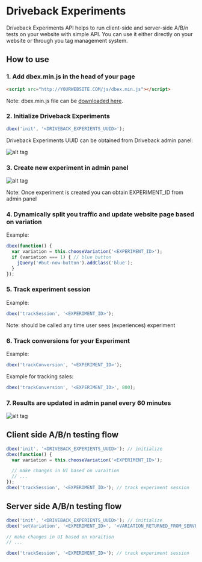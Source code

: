 # Driveback Experiments

Driveback Experiments API helps to run client-side and server-side A/B/n tests on your website with simple API. You can use it either directly on your website or through you tag management system.

## How to use

### 1. Add dbex.min.js in the head of your page

```html
<script src="http://YOURWEBSITE.COM/js/dbex.min.js"></script>
```
Note: dbex.min.js file can be [downloaded here](https://github.com/driveback/dbex-sdk/tree/master/dist).

### 2. Initialize Driveback Experiments

```js
dbex('init', '<DRIVEBACK_EXPERIENTS_UUID>');
```
Driveback Experiments UUID can be obtained from Driveback admin panel:

![alt tag](http://i.imgur.com/YpIPxrc.png)

### 3. Create new experiment in admin panel

![alt tag](http://i.imgur.com/Shvaj88.png)

Note: Once experiment is created you can obtain EXPERIMENT_ID from admin panel

### 4. Dynamically split you traffic and update website page based on variation

Example:

```js
dbex(function() {
  var variation = this.chooseVariation('<EXPERIMENT_ID>');
  if (variation === 1) { // blue button
    jQuery('#but-now-button').addClass('blue');
  }
});
```

### 5. Track experiment session

Example:

```js
dbex('trackSession', '<EXPERIMENT_ID>');
```

Note: should be called any time user sees (experiences) experiment

### 6. Track conversions for your Experiment

Example:

```js
dbex('trackConversion', '<EXPERIMENT_ID>');
```

Example for tracking sales:

```js
dbex('trackConversion', '<EXPERIMENT_ID>', 800);
```

### 7. Results are updated in admin panel every 60 minutes

![alt tag](http://i.imgur.com/btlfjyw.png)


## Client side A/B/n testing flow

```js
dbex('init', '<DRIVEBACK_EXPERIENTS_UUID>'); // initialize
dbex(function() {
  var variation = this.chooseVariation('<EXPERIMENT_ID>');

  // make changes in UI based on varaition
  // ...
});
dbex('trackSession', '<EXPERIMENT_ID>'); // track experiment session
```

## Server side A/B/n testing flow

```js
dbex('init', '<DRIVEBACK_EXPERIENTS_UUID>'); // initialize
dbex('setVariation', '<EXPERIMENT_ID>', '<VARIATION_RETURNED_FROM_SERVER>'); //0, 1, etc

// make changes in UI based on varaition
// ...

dbex('trackSession', '<EXPERIMENT_ID>'); // track experiment session
```
